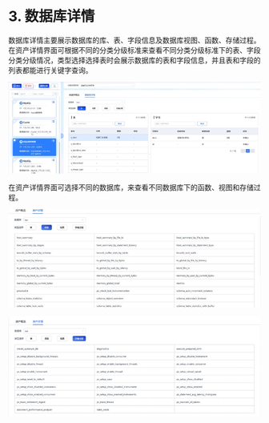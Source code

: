 # 3. 数据库详情

 数据库详情主要展示数据库的库、表、字段信息及数据库视图、函数、存储过程。在资产详情界面可根据不同的分类分级标准来查看不同分类分级标准下的表、字段分类分级情况，类型选择选择表时会展示数据库的表和字段信息，并且表和字段的列表都能进行关键字查询。

![](/data_classification/images/operation/manage/detail/detail_1.png)

在资产详情界面可选择不同的数据库，来查看不同数据库下的函数、视图和存储过程。

![](/data_classification/images/operation/manage/detail/detail_2.png)

![](/data_classification/images/operation/manage/detail/detail_3.png)



 
